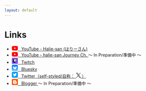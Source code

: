```yaml
---
layout: default
---
```


# Links

* <a href="https://www.youtube.com/@halie-san"> <img src="./img/youtube.png" width="20"> &nbsp; YouTube - Halie-san (はりーさん) </a>
* <a href="https://www.youtube.com/@halie-san-journey"> <img src="./img/youtube.png" width="20"> &nbsp; YouTube - halie-san Journey Ch. </a> ～ In Preparation/準備中 ～
* <a href="https://www.twitch.tv/haliesan_t"> <img src="./img/twitch.png" width="20"> &nbsp; Twitch </a>
* <a href="https://bsky.app/profile/haliesan.com"> <img src="./img/bluesky.png" width="20"> &nbsp; Bluesky </a>
* <a href="https://twitter.com/haliesan_t_jp"> <img src="./img/twitter.png" width="20"> &nbsp; Twitter（self-styled/自称： <img src="./img/x_t.png" width="15"> ） </a>
* <a href="https://haliesan.blogspot.com/"> <img src="./img/blogger.png" width="20"> &nbsp; Blogger </a> ～ In Preparation/準備中 ～

